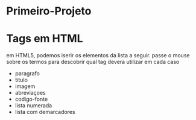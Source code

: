 # Primeiro-Projeto
<!DOCTYPE html>
<html lang="en">
  <head>
    <meta charset="UTF-8" />
    <meta name="viewport" content="width=device-width, initial-scale=1.0" />
    <link rel="shortcut icon" href="mariooo.ico" type="image/x-icon" />
    <title>Document</title>
  </head>
  <body>
    <h1>Tags em HTML</h1>
    <p>
      em HTML5, podemos iserir os elementos da lista a seguir. passe o mouse
      sobre os termos para descobrir qual tag devera utilizar em cada caso
    </p>
    <ul>
      <li><abb title="use tag p>">paragrafo</abb></li>
      <li><abb title="use h1;h2;h3;h4;h5;h6">titulo</abb></li>
      <li><abb title="img ">imagem</abb></li>
      <li><abb title="usa abb">abreviaçoes</abb></li>
      <li><abb title="usa tag codigo-fonte">codigo-fonte</abb></li>
      <li><abb title="usa tag ol">lista numerada</abb></li>
      <li><abb title="usa tag li">lista com demarcadores</abb></li>
    </ul>
    <img src="" alt="" />
  </body>
</html>
